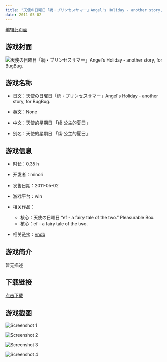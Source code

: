 ```yaml
---
title: "天使の日曜日「続・プリンセスサマー」Angel's Holiday - another story, for BugBug."
date: 2011-05-02
---
```

[编辑此页面](https://github.com/ACG-3/ADV3-source/blob/main/source/_posts/%E5%A4%A9%E4%BD%BF%E3%81%AE%E6%97%A5%E6%9B%9C%E6%97%A5%E3%80%8C%E7%B6%9A%E3%83%BB%E3%83%97%E3%83%AA%E3%83%B3%E3%82%BB%E3%82%B9%E3%82%B5%E3%83%9E%E3%83%BC%E3%80%8DAngel%27s%20Holiday%20-%20another%20story%2C%20for%20BugBug.md)

## 游戏封面

![天使の日曜日「続・プリンセスサマー」Angel's Holiday - another story, for BugBug.](https%3A//pan.timero.xyz/onedrive/img_lib_001/%E5%A4%A9%E4%BD%BF%E3%81%AE%E6%97%A5%E6%9B%9C%E6%97%A5%E3%80%8C%E7%B6%9A%E3%83%BB%E3%83%97%E3%83%AA%E3%83%B3%E3%82%BB%E3%82%B9%E3%82%B5%E3%83%9E%E3%83%BC%E3%80%8DAngel%27s%20Holiday%20-%20another%20story%2C%20for%20BugBug_cover.avif)


## 游戏名称

- 日文：天使の日曜日「続・プリンセスサマー」Angel's Holiday - another story, for BugBug.
- 英文：None
- 中文：天使的星期日 「续·公主的夏日」

- 别名：天使的星期日 「续·公主的夏日」


## 游戏信息

- 时长：0.35 h
- 开发者：minori
- 发售日期：2011-05-02
- 游戏平台：win
- 相关作品：
   - 核心：天使の日曜日 “ef - a fairy tale of the two.” Pleasurable Box.
   - 核心：ef - a fairy tale of the two.

- 相关链接：[vndb](https://vndb.org/v20275)


## 游戏简介

暂无描述


## 下载链接

[点击下载](https://pan.timero.xyz/onedrive/adv_lib_001/%E5%A4%A9%E4%BD%BF%E3%81%AE%E6%97%A5%E6%9B%9C%E6%97%A5%E3%80%8C%E7%B6%9A%E3%83%BB%E3%83%97%E3%83%AA%E3%83%B3%E3%82%BB%E3%82%B9%E3%82%B5%E3%83%9E%E3%83%BC%E3%80%8DAngel%27s%20Holiday%20-%20another%20story%2C%20for%20BugBug)


## 游戏截图


![Screenshot 1](https%3A//pan.timero.xyz/onedrive/img_lib_001/%E5%A4%A9%E4%BD%BF%E3%81%AE%E6%97%A5%E6%9B%9C%E6%97%A5%E3%80%8C%E7%B6%9A%E3%83%BB%E3%83%97%E3%83%AA%E3%83%B3%E3%82%BB%E3%82%B9%E3%82%B5%E3%83%9E%E3%83%BC%E3%80%8DAngel%27s%20Holiday%20-%20another%20story%2C%20for%20BugBug_Screenshot_1.avif)

![Screenshot 2](https%3A//pan.timero.xyz/onedrive/img_lib_001/%E5%A4%A9%E4%BD%BF%E3%81%AE%E6%97%A5%E6%9B%9C%E6%97%A5%E3%80%8C%E7%B6%9A%E3%83%BB%E3%83%97%E3%83%AA%E3%83%B3%E3%82%BB%E3%82%B9%E3%82%B5%E3%83%9E%E3%83%BC%E3%80%8DAngel%27s%20Holiday%20-%20another%20story%2C%20for%20BugBug_Screenshot_2.avif)

![Screenshot 3](https%3A//pan.timero.xyz/onedrive/img_lib_001/%E5%A4%A9%E4%BD%BF%E3%81%AE%E6%97%A5%E6%9B%9C%E6%97%A5%E3%80%8C%E7%B6%9A%E3%83%BB%E3%83%97%E3%83%AA%E3%83%B3%E3%82%BB%E3%82%B9%E3%82%B5%E3%83%9E%E3%83%BC%E3%80%8DAngel%27s%20Holiday%20-%20another%20story%2C%20for%20BugBug_Screenshot_3.avif)

![Screenshot 4](https%3A//pan.timero.xyz/onedrive/img_lib_001/%E5%A4%A9%E4%BD%BF%E3%81%AE%E6%97%A5%E6%9B%9C%E6%97%A5%E3%80%8C%E7%B6%9A%E3%83%BB%E3%83%97%E3%83%AA%E3%83%B3%E3%82%BB%E3%82%B9%E3%82%B5%E3%83%9E%E3%83%BC%E3%80%8DAngel%27s%20Holiday%20-%20another%20story%2C%20for%20BugBug_Screenshot_4.avif)


